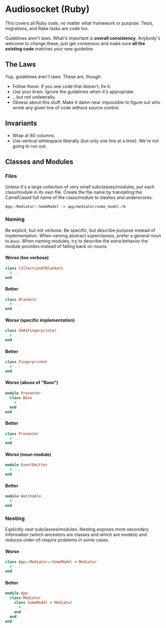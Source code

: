 # Audiosocket (Ruby)

This covers all Ruby code, no matter what framework or purpose. Tests,
migrations, and Rake tasks are code too.

Guidelines aren't laws. What's important is **overall consistency**.
Anybody's welcome to change these, just get consensus and make sure
**all the existing code** matches your new guideline.

## The Laws

Yup, guidelines aren't laws. These are, though:

* Follow these. If you see code that doesn't, fix it.
* Use your brain. Ignore the guidelines when it's appropriate.
* ...but not unilaterally.
* Obsess about this stuff. Make it damn near impossible to figure out
  who wrote any given line of code without source control.

## Invariants

* Wrap at 80 columns.
* Use vertical whitespace liberally (but only one line at a time).
  We're not going to run out.

## Classes and Modules

### Files

Unless it's a large collection of very small subclasses/modules, put
each class/module in its own file. Create the file name by translating
the CamelCased full name of the class/module to slashes and
underscores:

    App::Mediator::SomeModel -> app/mediator/some_model.rb
    
### Naming

Be explicit, but not verbose. Be specific, but describe purpose
instead of implementation. When naming abstract superclasses, prefer a
general noun to `Base`. When naming modules, try to describe the extra
behavior the module provides instead of falling back on nouns.

#### Worse (too verbose)

```ruby
class CollectionOfBlankets
  # ...
end
```

#### Better

```ruby
class Blankets
  # ...
end
```

#### Worse (specific implementation)

```ruby
class SHA1Fingerprinter
  # ...
end
```

#### Better

```ruby
class Fingerprinter
  # ...
end
```

#### Worse (abuse of "Base")

```ruby
module Presenter
  class Base
    # ...
  end
end
```

#### Better

```ruby
class Presenter
  # ...
end
```

#### Worse (noun module)

```ruby
module EventEmitter
  # ...
end
```

#### Better

```ruby
module Watchable
  # ...
end
```

### Nesting

Explicitly nest subclasses/modules. Nesting exposes more secondary
information (which ancestors are classes and which are models) and
reduces order-of-require problems in some cases.

#### Worse

```ruby
class App::Mediator::SomeModel < Mediator
  # ...
end
```

#### Better

```ruby
module App
  class Mediator
    class SomeModel < Mediator
      # ...
    end
  end
end
```
